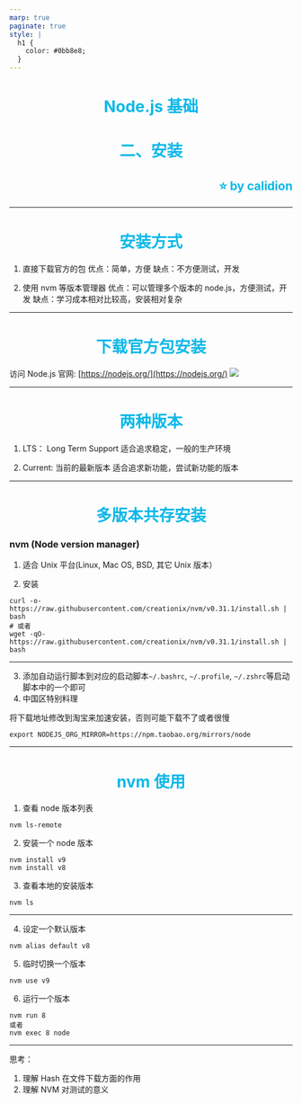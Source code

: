 ```yaml
---
marp: true
paginate: true
style: |
  h1 {
    color: #0bb8e8;
  }
---
```


<style scoped>
h1,h2 {
	color: #0bb8e8;
	text-align: center
}
h2 {
	text-align: right
}

</style>

# Node.js 基础
# 二、安装

## :star: by calidion

---

# 安装方式

1. 直接下载官方的包
   优点：简单，方便
   缺点：不方便测试，开发

2. 使用 nvm 等版本管理器
   优点：可以管理多个版本的 node.js，方便测试，开发
   缺点：学习成本相对比较高，安装相对复杂

---

# 下载官方包安装

访问 Node.js 官网:
[https://nodejs.org/](https://nodejs.org/)
![](./images/hp.png)

---

# 两种版本

1. LTS： Long Term Support
   适合追求稳定，一般的生产环境

2. Current: 当前的最新版本
   适合追求新功能，尝试新功能的版本

---

# 多版本共存安装

### nvm (Node version manager)

1. 适合 Unix 平台(Linux, Mac OS, BSD, 其它 Unix 版本）

2. 安装

```
curl -o- https://raw.githubusercontent.com/creationix/nvm/v0.31.1/install.sh | bash
# 或者
wget -qO- https://raw.githubusercontent.com/creationix/nvm/v0.31.1/install.sh | bash
```

---

3. 添加自动运行脚本到对应的启动脚本`~/.bashrc`, `~/.profile`, `~/.zshrc`等启动脚本中的一个即可
4. 中国区特别料理

将下载地址修改到淘宝来加速安装，否则可能下载不了或者很慢

```
export NODEJS_ORG_MIRROR=https://npm.taobao.org/mirrors/node
```

---

# nvm 使用

1. 查看 node 版本列表

```
nvm ls-remote
```

2. 安装一个 node 版本

```
nvm install v9
nvm install v8
```

3. 查看本地的安装版本

```
nvm ls
```

---

4. 设定一个默认版本

```
nvm alias default v8
```

5. 临时切换一个版本

```
nvm use v9
```

6. 运行一个版本

```
nvm run 8
或者
nvm exec 8 node
```

---

思考：

1. 理解 Hash 在文件下载方面的作用
2. 理解 NVM 对测试的意义
